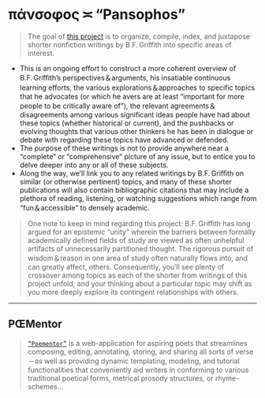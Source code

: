 # πάνσοφος ≍ “Pansophos”
> The goal of [this project](https://pansophos.github.io) is to organize, compile, index, and juxtapose shorter nonfiction writings by B.F. Griffith into specific areas of interest.
* This is an ongoing effort to construct a more coherent overview of B.F. Griffith’s perspectives＆arguments, his insatiable continuous learning efforts, the various explorations＆approaches to specific topics that he advocates (or which he avers are at least “important for more people to be critically aware of”), the relevant agreements＆disagreements among various significant ideas people have had about these topics (whether historical or current), and the pushbacks or evolving thoughts that various other thinkers he has been in dialogue or debate with regarding these topics have advanced or defended.
* The purpose of these writings is not to provide anywhere near a “complete” or “comprehensive” picture of any issue, but to entice you to delve deeper into any or all of these subjects.
* Along the way, we’ll link you to any related writings by B.F. Griffith on similar (or otherwise pertinent) topics, and many of these shorter publications will also contain bibliographic citations that may include a plethora of reading, listening, or watching suggestions which range from “fun＆accessible” to densely academic.
> One note to keep in mind regarding this project: B.F. Griffith has long argued for an epistemic “unity” wherein the barriers between formally academically defined fields of study are viewed as often unhelpful artifacts of unnecessarily partitioned thought. The rigorous pursuit of wisdom＆reason in one area of study often naturally flows into, and can greatly affect, others. Consequently, you’ll see plenty of crossover among topics as each of the shorter from writings of this project unfold, and your thinking about a particular topic may shift as you more deeply explore its contingent relationships with others.
---
## PŒMentor
> [`“Poementor”`](https://github.com/pansophos/poementor) is a web-application for aspiring poets that streamlines composing, editing, annotating, storing, and sharing all sorts of verse－as well as providing dynamic templating, modeling, and tutorial functionalities that conveniently aid writers in conforming to various traditional poetical forms, metrical prosody structures, or rhyme-schemes…

